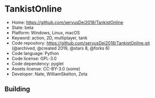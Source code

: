 # TankistOnline

- Home: https://github.com/servusDei2018/TankistOnline
- State: beta
- Platform: Windows, Linux, macOS
- Keyword: action, 2D, multiplayer, tank
- Code repository: https://github.com/servusDei2018/TankistOnline.git (@archived, @created 2019, @stars 8, @forks 6)
- Code language: Python
- Code license: GPL-3.0
- Code dependency: pyglet
- Assets license: CC-BY-3.0 (some)
- Developer: Nate, WilliamSkelton, Zeta

## Building

